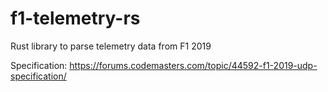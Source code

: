 # f1-telemetry-rs

Rust library to parse telemetry data from F1 2019

Specification: https://forums.codemasters.com/topic/44592-f1-2019-udp-specification/
